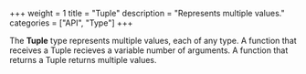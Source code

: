 +++
weight = 1
title = "Tuple"
description = "Represents multiple values."
categories = ["API", "Type"]
+++

The **Tuple** type represents multiple values, each of any type. A
function that receives a Tuple recieves a variable number of arguments. A
function that returns a Tuple returns multiple values.